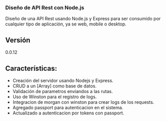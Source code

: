 ### Diseño de API Rest con Node.js

Diseño de una API Rest usando Node.js y Express para ser consumido por cualquier tipo de aplicación, ya se web, mobile o desktop.

## Versión
0.0.12

## Características:

- Creación del servidor usando Nodejs y Express.
- CRUD a un [Array] como base de datos.
- Validación de parametros enviandos a las rutas.
- Uso de Winston para el registro de logs.
- Integracion de morgan con winston para crear logs de los requests.
- Agregado passport para autenticacion en el sistema.
- Actualizado a autenticacion por tokens con passport.
